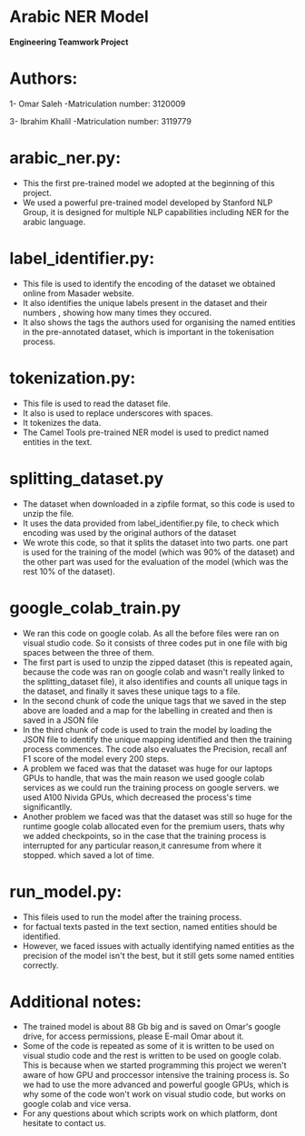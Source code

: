 # Arabic NER Model

**Engineering Teamwork Project**

# Authors:

1- Omar Saleh -Matriculation number: 3120009

3- Ibrahim Khalil -Matriculation number: 3119779

# arabic_ner.py:

- This the first pre-trained model we adopted at the beginning of this project.
- We used a powerful pre-trained model developed by Stanford NLP Group, it is designed for multiple NLP capabilities including NER for the arabic language.

# label_identifier.py:

- This file is used to identify the encoding of the dataset we obtained online from Masader website.
- It also identifies the unique labels present in the dataset and their numbers , showing how many times they occured.
- It also shows the tags the authors used for organising the named entities in the pre-annotated dataset, which is important in the tokenisation process.

# tokenization.py:

- This file is used to read the dataset file.
- It also is used to replace underscores with spaces.
- It tokenizes the data.
- The Camel Tools pre-trained NER model is used to predict named entities in the text.

# splitting_dataset.py

- The dataset when downloaded in a zipfile format, so this code is used to unzip the file.
- It uses the data provided from label_identifier.py file, to check which encoding was used by the original authors of the dataset
- We wrote this code, so that it splits the dataset into two parts. one part is used for the training of the model (which was 90% of the dataset) and the other part was used for the evaluation of the model (which was the rest 10% of the dataset).

# google_colab_train.py

- We ran this code on google colab. As all the before files were ran on visual studio code. So it consists of three codes put in one file with big spaces between the three of them.
- The first part is used to unzip the zipped dataset (this is repeated again, because the code was ran on google colab and wasn't really linked to the splitting_dataset file), it also identifies and counts all unique tags in the dataset, and finally it saves these unique tags to a file.
- In the second chunk of code the unique tags that we saved in the step above are loaded and a map for the labelling in created and then is saved in a JSON file
- In the third chunk of code is used to train the model by loading the JSON file to identify the unique mapping identified and then the training process commences. The code also evaluates the Precision, recall anf F1 score of the model every 200 steps.
- A problem we faced was that the dataset was huge for our laptops GPUs to handle, that was the main reason we used google colab services as we could run the training process on google servers. we used A100 Nivida GPUs, which decreased the process's time significantlly.
- Another problem we faced was that the dataset was still so huge for the runtime google colab allocated even for the premium users, thats why we added checkpoints, so in the case that the training process is interrupted for any particular reason,it canresume from where it stopped. which saved a lot of time.

# run_model.py:

- This fileis used to run the model after the training process.
- for factual texts pasted in the text section, named entities should be identified.
- However, we faced issues with actually identifying named entities as the precision of the model isn't the best, but it still gets some named entities correctly.

# Additional notes:

- The trained model is about 88 Gb big and is saved on Omar's google drive, for access permissions, please E-mail Omar about it.
- Some of the code is repeated as some of it is written to be used on visual studio code and the rest is written to be used on google colab. This is because when we started programming this project we weren't aware of how GPU and proccessor intensive the training process is. So we had to use the more advanced and powerful google GPUs, which is why some of the code won't work on visual studio code, but works on google colab and vice versa.
- For any questions about which scripts work on which platform, dont hesitate to contact us.
